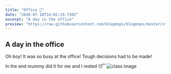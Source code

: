 ```yaml
---
title: "Office 💼"
date: "2020-07-10T14:02:19.730Z"
excerpt: "A day in the office"
preview: "https://raw.githubusercontent.com/blogmops/blogmops/master/static/images/blog/office/office001.webp"
---
```

## A day in the office

Oh boy! It was so busy at the office! Tough decisions had to be made!

In the end mummy did it for me and I rested 😴
![class image](/images/blog/office/office002.webp "Pug is sleeping.")
